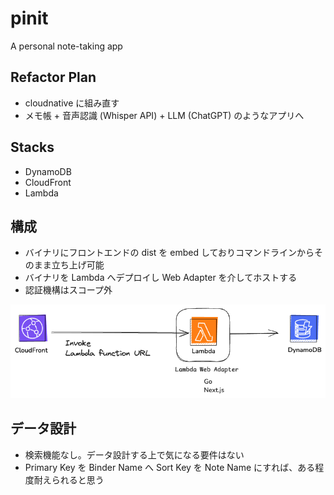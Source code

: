 # pinit
A personal note-taking app

## Refactor Plan
- cloudnative に組み直す
- メモ帳 + 音声認識 (Whisper API) + LLM (ChatGPT) のようなアプリへ

## Stacks
- DynamoDB
- CloudFront
- Lambda

## 構成
- バイナリにフロントエンドの dist を embed しておりコマンドラインからそのまま立ち上げ可能
- バイナリを Lambda へデプロイし Web Adapter を介してホストする
- 認証機構はスコープ外

![構成図](./architecture.png)


## データ設計
- 検索機能なし。データ設計する上で気になる要件はない
- Primary Key を Binder Name へ Sort Key を Note Name にすれば、ある程度耐えられると思う
